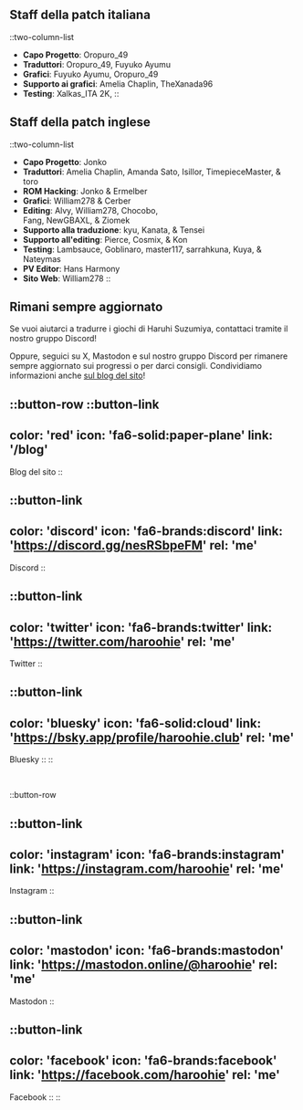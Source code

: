 ## Staff della patch italiana
::two-column-list
- **Capo Progetto**: Oropuro_49
- **Traduttori**: Oropuro_49, Fuyuko Ayumu
- **Grafici**: Fuyuko Ayumu, Oropuro_49
- **Supporto ai grafici**: Amelia Chaplin, TheXanada96
- **Testing**: Xalkas_ITA 2K, 
::

## Staff della patch inglese
::two-column-list
- **Capo Progetto**: Jonko
- **Traduttori**: Amelia Chaplin, Amanda Sato, Isillor, TimepieceMaster, & toro
- **ROM Hacking**: Jonko & Ermelber
- **Grafici**: William278 & Cerber
- **Editing**: Alvy, William278, Chocobo,<br/>Fang, NewGBAXL, & Ziomek
- **Supporto alla traduzione**: kyu, Kanata, & Tensei 
- **Supporto all'editing**: Pierce, Cosmix, & Kon
- **Testing**: Lambsauce, Goblinaro, master117, sarrahkuna, Kuya, & Nateymas
- **PV Editor**: Hans Harmony
- **Sito Web**: William278
::

## Rimani sempre aggiornato
Se vuoi aiutarci a tradurre i giochi di Haruhi Suzumiya, contattaci tramite il nostro gruppo Discord!

Oppure, seguici su X, Mastodon e sul nostro gruppo Discord per rimanere sempre aggiornato sui progressi o per darci consigli. Condividiamo informazioni anche [sul blog del sito](/it/blog)!

<!-- Social media, Discord and blog buttons -->
::button-row
::button-link
---
color: 'red'
icon: 'fa6-solid:paper-plane'
link: '/blog'
---
Blog del sito
::

::button-link
---
color: 'discord'
icon: 'fa6-brands:discord'
link: 'https://discord.gg/nesRSbpeFM'
rel: 'me'
---
Discord
::

::button-link
---
color: 'twitter'
icon: 'fa6-brands:twitter'
link: 'https://twitter.com/haroohie'
rel: 'me'
---
Twitter
::

::button-link
---
color: 'bluesky'
icon: 'fa6-solid:cloud'
link: 'https://bsky.app/profile/haroohie.club'
rel: 'me'
---
Bluesky
::
::

<br/>

::button-row

::button-link
---
color: 'instagram'
icon: 'fa6-brands:instagram'
link: 'https://instagram.com/haroohie'
rel: 'me'
---
Instagram
::

::button-link
---
color: 'mastodon'
icon: 'fa6-brands:mastodon'
link: 'https://mastodon.online/@haroohie'
rel: 'me'
---
Mastodon
::

::button-link
---
color: 'facebook'
icon: 'fa6-brands:facebook'
link: 'https://facebook.com/haroohie'
rel: 'me'
---
Facebook
::
::